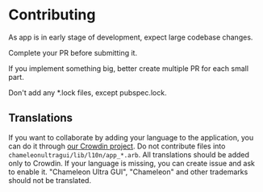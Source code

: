 # Contributing 

As app is in early stage of development, expect large codebase changes. 

Complete your PR before submitting it. 

If you implement something big, better create multiple PR for each small part.

Don't add any *.lock files, except pubspec.lock.

## Translations
If you want to collaborate by adding your language to the application, you can do it through [our Crowdin project](https://crowdin.com/project/chameleonultragui). Do not contribute files into `chameleonultragui/lib/l10n/app_*.arb`. All translations should be added only to Crowdin. If your language is missing, you can create issue and ask to enable it. "Chameleon Ultra GUI", "Chameleon" and other trademarks should not be translated.

